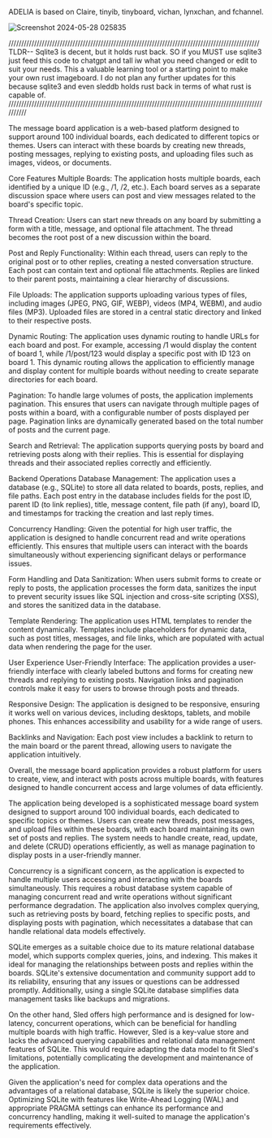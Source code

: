 
ADELIA is based on Claire, tinyib, tinyboard, vichan, lynxchan, and fchannel. 






![Screenshot 2024-05-28 025835](https://github.com/ChessLogical/Adelia/assets/169053333/1d4d7ba9-3930-4921-a7b2-2d659470cb63)





//////////////////////////////////////////////////////////////////////////////////////////////////
TLDR-- Sqlite3 is decent, but it holds rust back. SO if you MUST use sqlite3 just feed this code to chatgpt and tall iw what you need changed or edit to suit your needs. This a valuable learning tool or a starting point to make your own rust imageboard. I do not plan any further updates for this because sqlite3 and even sleddb holds rust back in terms of what rust is capable of. 
//////////////////////////////////////////////////////////////////////////////////////////////////////////


The message board application is a web-based platform designed to support around 100 individual boards, each dedicated to different topics or themes. Users can interact with these boards by creating new threads, posting messages, replying to existing posts, and uploading files such as images, videos, or documents.

Core Features
Multiple Boards: The application hosts multiple boards, each identified by a unique ID (e.g., /1, /2, etc.). Each board serves as a separate discussion space where users can post and view messages related to the board's specific topic.

Thread Creation: Users can start new threads on any board by submitting a form with a title, message, and optional file attachment. The thread becomes the root post of a new discussion within the board.

Post and Reply Functionality: Within each thread, users can reply to the original post or to other replies, creating a nested conversation structure. Each post can contain text and optional file attachments. Replies are linked to their parent posts, maintaining a clear hierarchy of discussions.

File Uploads: The application supports uploading various types of files, including images (JPEG, PNG, GIF, WEBP), videos (MP4, WEBM), and audio files (MP3). Uploaded files are stored in a central static directory and linked to their respective posts.

Dynamic Routing: The application uses dynamic routing to handle URLs for each board and post. For example, accessing /1 would display the content of board 1, while /1/post/123 would display a specific post with ID 123 on board 1. This dynamic routing allows the application to efficiently manage and display content for multiple boards without needing to create separate directories for each board.

Pagination: To handle large volumes of posts, the application implements pagination. This ensures that users can navigate through multiple pages of posts within a board, with a configurable number of posts displayed per page. Pagination links are dynamically generated based on the total number of posts and the current page.

Search and Retrieval: The application supports querying posts by board and retrieving posts along with their replies. This is essential for displaying threads and their associated replies correctly and efficiently.

Backend Operations
Database Management: The application uses a database (e.g., SQLite) to store all data related to boards, posts, replies, and file paths. Each post entry in the database includes fields for the post ID, parent ID (to link replies), title, message content, file path (if any), board ID, and timestamps for tracking the creation and last reply times.

Concurrency Handling: Given the potential for high user traffic, the application is designed to handle concurrent read and write operations efficiently. This ensures that multiple users can interact with the boards simultaneously without experiencing significant delays or performance issues.

Form Handling and Data Sanitization: When users submit forms to create or reply to posts, the application processes the form data, sanitizes the input to prevent security issues like SQL injection and cross-site scripting (XSS), and stores the sanitized data in the database.

Template Rendering: The application uses HTML templates to render the content dynamically. Templates include placeholders for dynamic data, such as post titles, messages, and file links, which are populated with actual data when rendering the page for the user.

User Experience
User-Friendly Interface: The application provides a user-friendly interface with clearly labeled buttons and forms for creating new threads and replying to existing posts. Navigation links and pagination controls make it easy for users to browse through posts and threads.

Responsive Design: The application is designed to be responsive, ensuring it works well on various devices, including desktops, tablets, and mobile phones. This enhances accessibility and usability for a wide range of users.

Backlinks and Navigation: Each post view includes a backlink to return to the main board or the parent thread, allowing users to navigate the application intuitively.

Overall, the message board application provides a robust platform for users to create, view, and interact with posts across multiple boards, with features designed to handle concurrent access and large volumes of data efficiently.


The application being developed is a sophisticated message board system designed to support around 100 individual boards, each dedicated to specific topics or themes. Users can create new threads, post messages, and upload files within these boards, with each board maintaining its own set of posts and replies. The system needs to handle create, read, update, and delete (CRUD) operations efficiently, as well as manage pagination to display posts in a user-friendly manner.

Concurrency is a significant concern, as the application is expected to handle multiple users accessing and interacting with the boards simultaneously. This requires a robust database system capable of managing concurrent read and write operations without significant performance degradation. The application also involves complex querying, such as retrieving posts by board, fetching replies to specific posts, and displaying posts with pagination, which necessitates a database that can handle relational data models effectively.

SQLite emerges as a suitable choice due to its mature relational database model, which supports complex queries, joins, and indexing. This makes it ideal for managing the relationships between posts and replies within the boards. SQLite's extensive documentation and community support add to its reliability, ensuring that any issues or questions can be addressed promptly. Additionally, using a single SQLite database simplifies data management tasks like backups and migrations.

On the other hand, Sled offers high performance and is designed for low-latency, concurrent operations, which can be beneficial for handling multiple boards with high traffic. However, Sled is a key-value store and lacks the advanced querying capabilities and relational data management features of SQLite. This would require adapting the data model to fit Sled's limitations, potentially complicating the development and maintenance of the application.

Given the application's need for complex data operations and the advantages of a relational database, SQLite is likely the superior choice. Optimizing SQLite with features like Write-Ahead Logging (WAL) and appropriate PRAGMA settings can enhance its performance and concurrency handling, making it well-suited to manage the application's requirements effectively.

